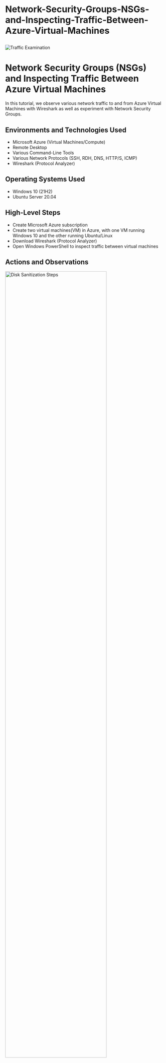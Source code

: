 # Network-Security-Groups-NSGs-and-Inspecting-Traffic-Between-Azure-Virtual-Machines<p align="center">
<img src="https://i.imgur.com/Ua7udoS.png" alt="Traffic Examination"/>
</p>

<h1>Network Security Groups (NSGs) and Inspecting Traffic Between Azure Virtual Machines</h1>
In this tutorial, we observe various network traffic to and from Azure Virtual Machines with Wireshark as well as experiment with Network Security Groups. <br />





<h2>Environments and Technologies Used</h2>

- Microsoft Azure (Virtual Machines/Compute)
- Remote Desktop
- Various Command-Line Tools
- Various Network Protocols (SSH, RDH, DNS, HTTP/S, ICMP)
- Wireshark (Protocol Analyzer)

<h2>Operating Systems Used </h2>

- Windows 10 (21H2)
- Ubuntu Server 20.04

<h2>High-Level Steps</h2>

- Create Microsoft Azure subscription
- Create two virtual machines(VM) in Azure, with one VM running Windows 10 and the other running Ubuntu/Linux 
- Download Wireshark (Protocol Analyzer)
- Open Windows PowerShell to inspect traffic between virtual machines

<h2>Actions and Observations</h2>

<p>
<img src="https://imgur.com/bpheUCG.png" height="80%" width="80%" alt="Disk Sanitization Steps"/>
</p>
<p>
The image above is an example of two virtual machines(VM) that have been created in Microsoft Azure. Notice VM1 is running Windows and VM2 is running Ubuntu/Linux.    
</p>
<br />

<p>
<img src="https://imgur.com/DYBgJkO.png" height="80%" width="80%" alt="Disk Sanitization Steps"/>
</p>
<p>
The image above is using WireShark to monitor a filtered Internet Control Message Protocol(ICMP) ping between VM1(10.0.05) and VM2(10.0.04). Windows PowerShell was used to ping between the two virtual machines.
</p>
<br />

<p>
<img src="https://imgur.com/hpQ8Peg.png" height="80%" width="80%" alt="Disk Sanitization Steps"/>
</p>
<p>
Lorem ipsum dolor sit amet, consectetur adipiscing elit, sed do eiusmod tempor incididunt ut labore et dolore magna aliqua. Ut enim ad minim veniam, quis nostrud exercitation ullamco laboris nisi ut aliquip ex ea commodo consequat. Duis aute irure dolor in reprehenderit in voluptate velit esse cillum dolore eu fugiat nulla pariatur.
</p>
<br />


<img src="https://i.imgur.com/DJmEXEB.png" height="80%" width="80%" alt="Disk Sanitization Steps"/>
</p>
<p>
Lorem ipsum dolor sit amet, consectetur adipiscing elit, sed do eiusmod tempor incididunt ut labore et dolore magna aliqua. Ut enim ad minim veniam, quis nostrud exercitation ullamco laboris nisi ut aliquip ex ea commodo consequat. Duis aute irure dolor in reprehenderit in voluptate velit esse cillum dolore eu fugiat nulla pariatur.
